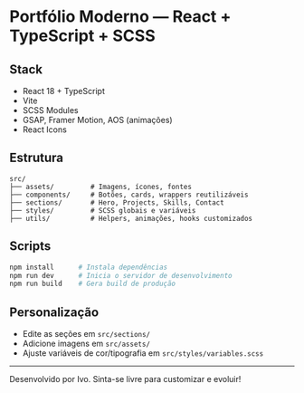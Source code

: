 # Portfólio Moderno — React + TypeScript + SCSS

## Stack
- React 18 + TypeScript
- Vite
- SCSS Modules
- GSAP, Framer Motion, AOS (animações)
- React Icons

## Estrutura
```
src/
├── assets/         # Imagens, ícones, fontes
├── components/     # Botões, cards, wrappers reutilizáveis
├── sections/       # Hero, Projects, Skills, Contact
├── styles/         # SCSS globais e variáveis
├── utils/          # Helpers, animações, hooks customizados
```

## Scripts
```bash
npm install      # Instala dependências
npm run dev      # Inicia o servidor de desenvolvimento
npm run build    # Gera build de produção
```

## Personalização
- Edite as seções em `src/sections/`
- Adicione imagens em `src/assets/`
- Ajuste variáveis de cor/tipografia em `src/styles/variables.scss`

---

Desenvolvido por Ivo. Sinta-se livre para customizar e evoluir!
